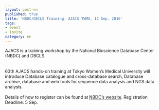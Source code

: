 ```yaml
---
layout: post-en
published: true
title: 'NBDC/DBCLS Training: AJACS TWMU, 12 Sep. 2016'
tags:
- event
- invite
category: en
---
```

AJACS is a training workshop by the National Bioscience Database Center (NBDC) and DBCLS.  
<br />
<br />
63th AJACS hands-on training at Tokyo Women’s Medical University will introduce Database catalogue and cross-database search, Database archive, database and web tools for sequence data analysis and NGS data analysis.
<br />
<br />
Details of how to register can be found at [NBDC’s website](http://events.biosciencedbc.jp/training/ajacs63). Registration Deadline: 5 Sep.